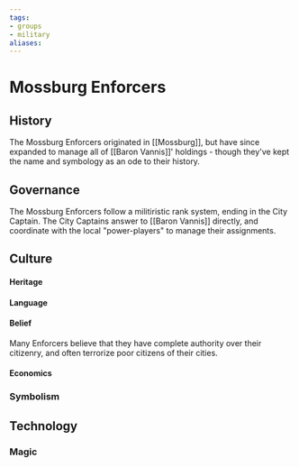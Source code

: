 ```yaml
---
tags: 
- groups
- military
aliases:
---
```


# Mossburg Enforcers
## History
The Mossburg Enforcers originated in [[Mossburg]], but have since expanded to manage all of [[Baron Vannis]]' holdings - though they've kept the name and symbology as an ode to their history.
## Governance
The Mossburg Enforcers follow a militiristic rank system, ending in the City Captain. The City Captains answer to [[Baron Vannis]] directly, and coordinate with the local "power-players" to manage their assignments.
## Culture
#### Heritage
#### Language
#### Belief
Many Enforcers believe that they have complete authority over their citizenry, and often terrorize poor citizens of their cities.

#### Economics
### Symbolism
## Technology
### Magic
